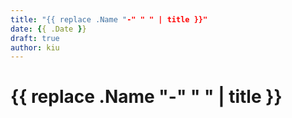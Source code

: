 ```yaml
---
title: "{{ replace .Name "-" " " | title }}"
date: {{ .Date }}
draft: true
author: kiu
---
```


# {{ replace .Name "-" " " | title }}
